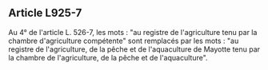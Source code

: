 Article L925-7
----
Au 4° de l'article L. 526-7, les mots : "au registre de l'agriculture tenu par
la chambre d'agriculture compétente" sont remplacés par les mots : "au registre
de l'agriculture, de la pêche et de l'aquaculture de Mayotte tenu par la chambre
de l'agriculture, de la pêche et de l'aquaculture".
